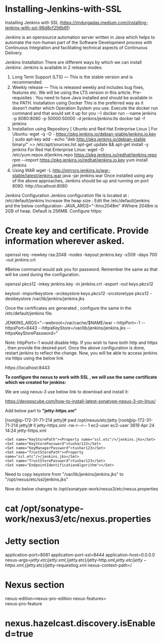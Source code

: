 # Installing-Jenkins-with-SSL
Installing Jenkins with SSL  (https://imdurgadas.medium.com/installing-jenkins-with-ssl-96d8cf256b6f)

Jenkins is an opensource automation server written in Java which helps to automate the non-human part of the Software Development process with Continuous Integration and facilitating technical aspects of Continuous Delivery.

Jenkins Installation
There are different ways by which we can install Jenkins:
Jenkins is available in 2 release modes:

1. Long Term Support (LTS) — This is the stable version and is recommended.
2. Weekly release — This is released weekly and includes bug fixes, features etc.
We will be using the LTS version in this article.
Pre-requisites : You need to have Java installed and should be available in the PATH.
Installation using Docker
This is the preferred way as it doesn’t matter which Operation System you use. Execute the docker run command and that would set it up for you :-)
docker run --name jenkins -p 8080:8080 -p 50000:50000 -d jenkins/jenkins:lts
docker tail -f jenkins
2. Installation using Repository [ Ubuntu and Red Hat Enterprise Linux ]
For Ubuntu:
wget -q -O - https://pkg.jenkins.io/debian-stable/jenkins.io.key | sudo apt-key add -
echo "deb http://pkg.jenkins.io/debian-stable binary/" >> /etc/apt/sources.list
apt-get update && apt-get install -y jenkins
For Red Hat Enterprise Linux:
wget -O /etc/yum.repos.d/jenkins.repo https://pkg.jenkins.io/redhat/jenkins.repo
rpm --import https://pkg.jenkins.io/redhat/jenkins.io.key
yum install jenkins
3. Using WAR
wget -L http://mirrors.jenkins.io/war-stable/latest/jenkins.war
java -jar jenkins.war
Once installed using any of the above approaches, Jenkins should be up and running on port 8080.
http://localhost:8080


Jenkins Configuration
Jenkins configuration file is located at : /etc/default/jenkins
Increase the heap size : Edit the /etc/default/jenkins and the below configuration-
JAVA_ARGS="-Xmx2048m" #Where 2048m is 2GB of heap. Default is 256MB.
Configure https:
# Create key and certificate. Provide information wherever asked.

openssl req -newkey rsa:2048 -nodes -keyout jenkins.key -x509 -days 700 -out jenkins.crt

#Below command would ask you for password. Remember the same as that will be used during the configuration.

openssl pkcs12 -inkey jenkins.key -in jenkins.crt -export -out keys.pkcs12

keytool -importkeystore -srckeystore keys.pkcs12 -srcstoretype pkcs12 -destkeystore /var/lib/jenkins/jenkins.jks

Once the certificates are generated , configure the same in the /etc/default/jenkins file.

JENKINS_ARGS="--webroot=/var/cache/$NAME/war --httpPort=-1 --httpsPort=8443 --httpsKeyStore=/var/lib/jenkins/jenkins.jks --httpsKeyStorePassword=<password>"

Note: httpPort=-1 would disable http. If you wish to have both http and https , then provide the desired port.
Once the above configuration is done, restart jenkins to reflect the change.
Now, you will be able to access jenkins via https using the below link

 https://localhost:8443


**To configure the nexus to work with SSL , we will use the same certificate which we created for jenkins:**

We are usig nexus-3 use below link to download and install it:

https://devopscube.com/how-to-install-latest-sonatype-nexus-3-on-linux/

Add below part to **"jetty-https.xm"**

[root@ip-172-31-71-214 jetty]# pwd
/opt/nexus/etc/jetty
[root@ip-172-31-71-214 jetty]# ll jetty-https.xml
-rw-r--r-- 1 ec2-user ec2-user 3619 Apr 24 14:24 jetty-https.xml

    <Set name="KeyStorePath"><Property name="ssl.etc"/>/jenkins.jks</Set>
    <Set name="KeyStorePassword">tushar123</Set>
    <Set name="KeyManagerPassword">tushar123</Set>
    <Set name="TrustStorePath"><Property name="ssl.etc"/>/jenkins.jks</Set>
    <Set name="TrustStorePassword">tushar123</Set>
    <Set name="EndpointIdentificationAlgorithm"></Set>

Need to copy keystore from "/var/lib/jenkins/jenkins.jks" to "/opt/nexus/etc/ssl/jenkins.jks"

Now do below changes to /opt/sonatype-work/nexus3/etc/nexus.properties

# cat /opt/sonatype-work/nexus3/etc/nexus.properties
# Jetty section
application-port=8081
application-port-ssl=8444
application-host=0.0.0.0
nexus-args=${jetty.etc}/jetty.xml,${jetty.etc}/jetty-http.xml,${jetty.etc}/jetty-https.xml,${jetty.etc}/jetty-requestlog.xml
nexus-context-path=/

# Nexus section
nexus-edition=nexus-pro-edition
nexus-features=\
nexus-pro-feature

# nexus.hazelcast.discovery.isEnabled=true



